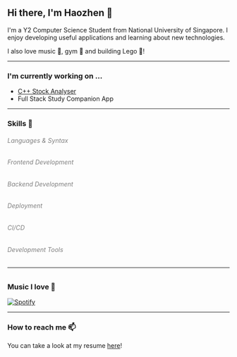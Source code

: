 ## Hi there, I'm Haozhen 👋

I'm a Y2 Computer Science Student from National University of Singapore. 
I enjoy developing useful applications and learning about new technologies.

I also love music 🎵, gym 💪 and building Lego 🧱!


---

### I'm currently working on ...

* [C++ Stock Analyser]()
* Full Stack Study Companion App 

---

### Skills 🤔

<h6 style="color:grey">Languages & Syntax<h6>

<h6 style="color:grey">Frontend Development<h6>

<h6 style="color:grey">Backend Development<h6>

<h6 style="color:grey">Deployment<h6>

<h6 style="color:grey">CI/CD<h6>

<h6 style="color:grey">Development Tools<h6>

---

### Music I love 🎤 

[![Spotify](https://spotify-github-readme.vercel.app/api/spotify)](https://open.spotify.com/collection/tracks)

---

### How to reach me 📫

You can take a look at my resume [here]()!


